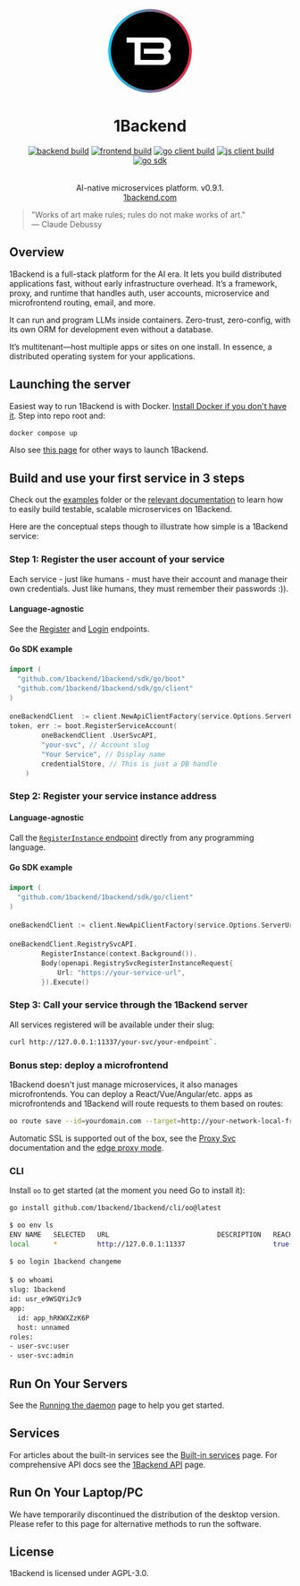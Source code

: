 <p align="center">
  <img width="150px" src="./docs-source/1b_logo.svg" style="border-radius: 50%;" />
  <div align="center">
    <span>
      <h1 style="border-bottom: none">1Backend</h1>
      <a href="https://discord.gg/eRXyzeXEvM" rel="nofollow"><img src="https://camo.githubusercontent.com/66351093b042f69e9698398d33f08a6c36f1b7c56e1494b1e2902950eb24c94f/68747470733a2f2f646362616467652e6c696d65732e70696e6b2f6170692f7365727665722f68747470733a2f2f646973636f72642e67672f655258797a655845764d" alt="" data-canonical-src="https://dcbadge.limes.pink/api/server/https://discord.gg/eRXyzeXEvM" style="max-width: 100%;"></a>
<a target="_blank" rel="noopener noreferrer" href="https://github.com/1backend/1backend/actions/workflows/backend-tests.yaml/badge.svg"><img src="https://github.com/1backend/1backend/actions/workflows/backend-tests.yaml/badge.svg" alt="backend build" style="max-width: 100%;"></a>
<a target="_blank" rel="noopener noreferrer" href="https://github.com/1backend/1backend/actions/workflows/1backend-ui-docker-build.yaml/badge.svg"><img src="https://github.com/1backend/1backend/actions/workflows/1backend-ui-docker-build.yaml/badge.svg" alt="frontend build" style="max-width: 100%;"></a>
<a target="_blank" rel="noopener noreferrer" href="https://github.com/1backend/1backend/actions/workflows/go-client-build.yaml/badge.svg"><img src="https://github.com/1backend/1backend/actions/workflows/go-client-build.yaml/badge.svg" alt="go client build" style="max-width: 100%;"></a>
<a target="_blank" rel="noopener noreferrer" href="https://github.com/1backend/1backend/actions/workflows/js-client-build.yaml/badge.svg"><img src="https://github.com/1backend/1backend/actions/workflows/js-client-build.yaml/badge.svg" alt="js client build" style="max-width: 100%;"></a>
<a target="_blank" rel="noopener noreferrer" href="https://github.com/1backend/1backend/actions/workflows/go-sdk-build.yaml/badge.svg"><img src="https://github.com/1backend/1backend/actions/workflows/go-sdk-build.yaml/badge.svg" alt="go sdk" style="max-width: 100%;"></a>
    </span>
    <div style="margin-top: 2rem">AI-native microservices platform. v0.9.1.</div>
    <div>
      <a href="https://1backend.com">1backend.com</a>
    </div>
  </div>
</p>

> "Works of art make rules; rules do not make works of art."  
> — Claude Debussy

## Overview

1Backend is a full-stack platform for the AI era. It lets you build distributed applications fast, without early infrastructure overhead. It’s a framework, proxy, and runtime that handles auth, user accounts, microservice and microfrontend routing, email, and more.

It can run and program LLMs inside containers. Zero-trust, zero-config, with its own ORM for development even without a database.

It’s multitenant—host multiple apps or sites on one install. In essence, a distributed operating system for your applications.

## Launching the server

Easiest way to run 1Backend is with Docker. [Install Docker if you don't have it](https://docs.docker.com/engine/install/).
Step into repo root and:

```sh
docker compose up
```

Also see [this page](https://1backend.com/docs/category/running-the-server) for other ways to launch 1Backend.

## Build and use your first service in 3 steps

Check out the [examples](./examples/go/services/) folder or the [relevant documentation](https://1backend.com/docs/writing-custom-services/your-first-service) to learn how to easily build testable, scalable microservices on 1Backend.

Here are the conceptual steps though to illustrate how simple is a 1Backend service:

### Step 1: Register the user account of your service

Each service - just like humans - must have their account and manage their own credentials.
Just like humans, they must remember their passwords :)).

#### Language-agnostic

See the [Register](https://1backend.com/docs/1backend-api/register) and [Login](https://1backend.com/docs/1backend-api/login) endpoints.

#### Go SDK example

```go
import (
  "github.com/1backend/1backend/sdk/go/boot"
  "github.com/1backend/1backend/sdk/go/client"
)

oneBackendClient  := client.NewApiClientFactory(service.Options.ServerUrl).Client()
token, err := boot.RegisterServiceAccount(
		oneBackendClient .UserSvcAPI,
		"your-svc", // Account slug
		"Your Service", // Display name
		credentialStore, // This is just a DB handle
	)
```

### Step 2: Register your service instance address

#### Language-agnostic

Call the [`RegisterInstance` endpoint](https://1backend.com/docs/1backend-api/register-instance) directly from any programming language.

#### Go SDK example

```go
import (
  "github.com/1backend/1backend/sdk/go/client"
)

oneBackendClient := client.NewApiClientFactory(service.Options.ServerUrl).Client()

oneBackendClient.RegistrySvcAPI.
		RegisterInstance(context.Background()).
		Body(openapi.RegistrySvcRegisterInstanceRequest{
			Url: "https://your-service-url",
		}).Execute()
```

### Step 3: Call your service through the 1Backend server

All services registered will be available under their slug:

```sh
curl http://127.0.0.1:11337/your-svc/your-endpoint`.
```

### Bonus step: deploy a microfrontend

1Backend doesn't just manage microservices, it also manages microfrontends. You can deploy a React/Vue/Angular/etc. apps as microfrontends and 1Backend will route requests to them based on routes:

```sh
oo route save --id=yourdomain.com --target=http://your-network-local-frontend-url
```

Automatic SSL is supported out of the box, see the [Proxy Svc](https://1backend.com/docs/running-the-server/backend-environment-variables#ob_edge_proxy) documentation and the [edge proxy mode](https://1backend.com/docs/running-the-server/backend-environment-variables#ob_edge_proxy).

### CLI

Install `oo` to get started (at the moment you need Go to install it):

```sh
go install github.com/1backend/1backend/cli/oo@latest
```

```sh
$ oo env ls
ENV NAME   SELECTED   URL                           DESCRIPTION   REACHABLE
local      *          http://127.0.0.1:11337                      true
```

```sh
$ oo login 1backend changeme

$ oo whoami
slug: 1backend
id: usr_e9WSQYiJc9
app:
  id: app_hRKWXZzK6P
  host: unnamed
roles:
- user-svc:user
- user-svc:admin
```

## Run On Your Servers

See the [Running the daemon](https://1backend.com/docs/category/running-the-server) page to help you get started.

## Services

For articles about the built-in services see the [Built-in services](https://1backend.com/docs/category/built-in-services) page.
For comprehensive API docs see the [1Backend API](https://1backend.com/docs/category/1backend-api) page.

## Run On Your Laptop/PC

We have temporarily discontinued the distribution of the desktop version. Please refer to this page for alternative methods to run the software.

## License

1Backend is licensed under AGPL-3.0.
